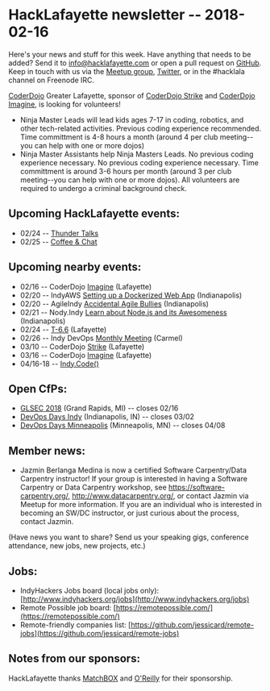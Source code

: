# HackLafayette newsletter -- 2018-02-16

Here's your news and stuff for this week. Have anything that needs to be added? Send it to info@hacklafayette.com or open a pull request on [GitHub](https://github.com/hacklafayette/newsletter). Keep in touch with us via the [Meetup group](https://www.meetup.com/hacklafayette/), [Twitter](https://twitter.com/hacklafayette), or in the #hacklala channel on Freenode IRC.

[CoderDojo](http://www.greaterlafayettecommerce.com/greater-lafayette-coder-dojo) Greater Lafayette, sponsor of [CoderDojo Strike](http://www.signupgenius.com/go/5080945aea62ea5f49-coderdojo) and [CoderDojo Imagine](http://www.signupgenius.com/go/5080945aea62ea5f49-coderdojo1), is looking for volunteers!
* Ninja Master Leads will lead kids ages 7-17 in coding, robotics, and other tech-related activities.  Previous coding experience recommended.  Time committment is 4-8 hours a month (around 4 per club meeting--you can help with one or more dojos)
* Ninja Master Assistants help Ninja Masters Leads.  No previous coding experience necessary. 
No previous coding experience necessary.  Time committment is around 3-6 hours per month (around 3 per club meeting--you can help with one or more dojos). All volunteers are required to undergo a criminal background check.

## Upcoming HackLafayette events:
* 02/24 -- [Thunder Talks](https://www.meetup.com/hacklafayette/events/245535886/)
* 02/25 -- [Coffee & Chat](https://www.meetup.com/hacklafayette/events/pcmxklyxdbhc/)

## Upcoming nearby events:
* 02/16 -- CoderDojo [Imagine](https://www.eventbrite.com/e/coderdojo-imagine-tickets-41828554332?aff=eac2) (Lafayette)
* 02/20 -- IndyAWS [Setting up a Dockerized Web App](https://www.meetup.com/IndyAWS/events/245836033/) (Indianapolis)
* 02/20 -- AgileIndy [Accidental Agile Bullies](https://www.meetup.com/agileindy/events/244464881/) (Indianapolis)
* 02/21 -- Nody.Indy [Learn about Node.js and its Awesomeness](https://www.meetup.com/Node-indy/events/245130627/) (Indianapolis)
* 02/24 -- [T-6.6](https://www.meetup.com/tminus/events/247395867/) (Lafayette)
* 02/26 -- Indy DevOps [Monthly Meeting](https://www.meetup.com/IndyDevOps/events/246295914/) (Carmel)
* 03/10 -- CoderDojo [Strike](https://www.eventbrite.com/e/coderdojo-strike-tickets-27123344654) (Lafayette)
* 03/16 -- CoderDojo [Imagine](https://www.eventbrite.com/e/coderdojo-imagine-tickets-41828554332?aff=eac2) (Lafayette)
* 04/16-18 -- [Indy.Code()](https://indycode.amegala.com/)

## Open CfPs:
* [GLSEC 2018](https://docs.google.com/forms/d/e/1FAIpQLSfa7S_fpEKjgNd3vhQ0r7-7JAN5v-lP2PBl1RRUN9-WyjUTZQ/viewform) (Grand Rapids, MI) -- closes 02/16
* [DevOps Days Indy](https://www.papercall.io/devopsdaysindy) (Indianapolis, IN) -- closes 03/02
* [DevOps Days Minneapolis](https://www.devopsdays.org/events/2018-minneapolis/propose/) (Minneapolis, MN) -- closes 04/08

## Member news:
* Jazmin Berlanga Medina is now a certified Software Carpentry/Data Carpentry instructor! If your group is interested in having a Software Carpentry or Data Carpentry workshop, see https://software-carpentry.org/,  http://www.datacarpentry.org/, or contact Jazmin via Meetup for more information.  If you are an individual who is interested in becoming an SW/DC instructor, or just curious about the process, contact Jazmin.

(Have news you want to share? Send us your speaking gigs, conference attendance, new jobs, new projects, etc.)

## Jobs:
* IndyHackers Jobs board (local jobs only): [http://www.indyhackers.org/jobs](http://www.indyhackers.org/jobs)
* Remote Possible job board: [https://remotepossible.com/](https://remotepossible.com/)
* Remote-friendly companies list: [https://github.com/jessicard/remote-jobs](https://github.com/jessicard/remote-jobs)

## Notes from our sponsors:

HackLafayette thanks [MatchBOX](http://matchboxstudio.org/) and [O'Reilly](http://www.oreilly.com/) for their sponsorship.
